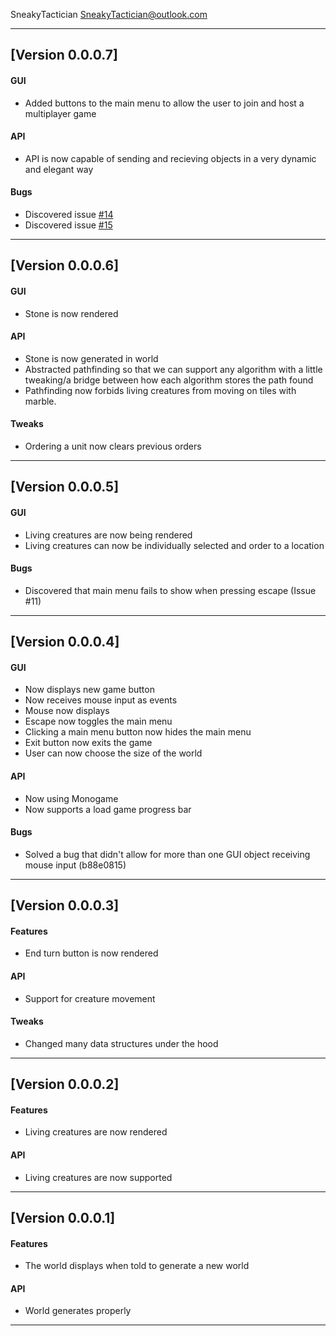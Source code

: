 SneakyTactician  <SneakyTactician@outlook.com>

---
## [Version 0.0.0.7]
#### GUI
* Added buttons to the main menu to allow the user to join and host a multiplayer game

#### API
* API is now capable of sending and recieving objects in a very dynamic and elegant way

#### Bugs
* Discovered issue [#14](https://github.com/SneakyTactician/EarthWithMagic/issues/14)
* Discovered issue [#15](https://github.com/SneakyTactician/MagicalLife/issues/15)
---        
## [Version 0.0.0.6]
#### GUI
* Stone is now rendered

#### API
* Stone is now generated in world
* Abstracted pathfinding so that we can support any algorithm with a little tweaking/a bridge between how each algorithm stores the path found
* Pathfinding now forbids living creatures from moving on tiles with marble.

#### Tweaks
* Ordering a unit now clears previous orders
---
## [Version 0.0.0.5]
#### GUI
* Living creatures are now being rendered
* Living creatures can now be individually selected and order to a location

#### Bugs
* Discovered that main menu fails to show when pressing escape (Issue #11)
---
## [Version 0.0.0.4]
#### GUI
* Now displays new game button
* Now receives mouse input as events
* Mouse now displays
* Escape now toggles the main menu
* Clicking a main menu button now hides the main menu
* Exit button now exits the game
* User can now choose the size of the world

#### API
* Now using Monogame 
* Now supports a load game progress bar

#### Bugs
* Solved a bug that didn't allow for more than one GUI object receiving mouse input (b88e0815)
---
## [Version 0.0.0.3]
#### Features
* End turn button is now rendered
#### API
* Support for creature movement
#### Tweaks
* Changed many data structures under the hood
---
## [Version 0.0.0.2]
#### Features
* Living creatures are now rendered

#### API
* Living creatures are now supported
---
## [Version 0.0.0.1]
		
#### Features
* The world displays when told to generate a new world

#### API
* World generates properly
---